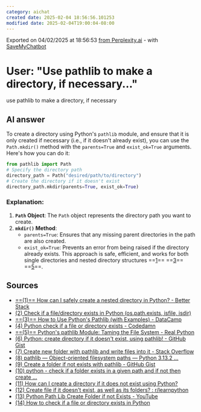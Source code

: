 ```yaml
---
category: aichat
created date: 2025-02-04 18:56:56.101253
modified date: 2025-02-04T19:00:04-08:00
---
```

Exported on 04/02/2025 at 18:56:53 [from Perplexity.ai](https://www.perplexity.ai/search/use-pathlib-to-make-a-director-bWKQlh94Q.uctjzKWB992A) - with [SaveMyChatbot](https://save.hugocollin.com)   
# User: "Use pathlib to make a directory, if necessary..."
use pathlib to make a directory, if necessary
## AI answer
To create a directory using Python's `pathlib` module, and ensure that it is only created if necessary (i.e., if it doesn't already exist), you can use the `Path.mkdir()` method with the `parents=True` and `exist_ok=True` arguments. Here's how you can do it:
```python
from pathlib import Path
# Specify the directory path
directory_path = Path("desired/path/to/directory")
# Create the directory if it doesn't exist
directory_path.mkdir(parents=True, exist_ok=True)
```
### Explanation:
1.  **`Path` Object**: The `Path` object represents the directory path you want to create.
2.  **`mkdir()` Method**:
    *   `parents=True`: Ensures that any missing parent directories in the path are also created.
    *   `exist_ok=True`: Prevents an error from being raised if the directory already exists.
This approach is safe, efficient, and works for both single directories and nested directory structures ==[1](https://betterstack.com/community/questions/how-to-create-nested-directories-in-python/)== ==[3](https://www.datacamp.com/tutorial/comprehensive-tutorial-on-using-pathlib-in-python-for-file-system-manipulation)== ==[5](https://realpython.com/python-pathlib/)==.
## Sources
- [==(1)== How can I safely create a nested directory in Python? - Better Stack](https://betterstack.com/community/questions/how-to-create-nested-directories-in-python)
- [(2) Check if a file/directory exists in Python (os.path.exists, isfile, isdir)](https://note.nkmk.me/en/python-os-exists-isfile-isdir)
- [==(3)== How to Use Python's Pathlib (with Examples) - DataCamp](https://www.datacamp.com/tutorial/comprehensive-tutorial-on-using-pathlib-in-python-for-file-system-manipulation)
- [(4) Python check if a file or directory exists - Codedamn](https://codedamn.com/news/python/check-if-file-directory-exists)
- [==(5)== Python's pathlib Module: Taming the File System - Real Python](https://realpython.com/python-pathlib)
- [(6) Python: create directory if it doesn't exist, using pathlib! - GitHub Gist](https://gist.github.com/ericmjl/c91fabb847697511e0394804a5cf09e1)
- [(7) Create new folder with pathlib and write files into it - Stack Overflow](https://stackoverflow.com/questions/47518669/create-new-folder-with-pathlib-and-write-files-into-it/47651935)
- [(8) pathlib — Object-oriented filesystem paths — Python 3.13.2 ...](https://docs.python.org/fr/3.13/library/pathlib.html)
- [(9) Create a folder if not exists with pathlib - GitHub Gist](https://gist.github.com/ceshine/e5c6553f239ab6dbf079203a17324be8)
- [(10) python - check if a folder exists in a given path and if not then create ...](https://stackoverflow.com/questions/59487696/check-if-a-folder-exists-in-a-given-path-and-if-not-then-create-a-folder-there)
- [(11) How can I create a directory if it does not exist using Python?](https://www.tutorialspoint.com/how-can-i-create-a-directory-if-it-does-not-exist-using-python)
- [(12) Create file if it doesn't exist, as well as its folders? : r/learnpython](https://www.reddit.com/r/learnpython/comments/wgzx2w/create_file_if_it_doesnt_exist_as_well_as_its)
- [(13) Python Path Lib Create Folder if not Exists - YouTube](https://www.youtube.com/embed/1dygo13wbjw?autoplay=1&color=white&playsinline=true&enablejsapi=1&origin=https%3a%2f%2fwww.perplexity.ai&widgetid=3)
- [(14) How to check if a file or directory exists in Python](https://www.python-engineer.com/posts/check-if-file-exists)